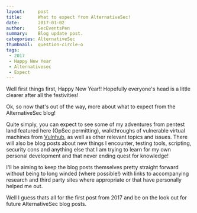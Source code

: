 ```yaml
---
layout:     post
title:      What to expect from AlternativeSec!
date:       2017-01-02
author:     SecEventsPen
summary:    Blog update post.
categories: AlternativeSec
thumbnail:  question-circle-o
tags:
 - 2017
 - Happy New Year
 - Alternativesec
 - Expect
---
```


Well first things first, Happy New  Year!! Hopefully everyone's head is a little clearer after all the festivities!

Ok, so now that's out of the way, more about what to expect from the AlternativeSec blog!

Quite simply, you can expect to see some of my adventures from pentest land featured here (OpSec permitting), walkthroughs of vulnerable virtual machines from <a href="https://www.vulnhub.com">Vulnhub</a>, as well as other relevant topics and issues. There will also be blog posts about new things I encounter, testing tools, scripting, security cons and anything else that I am trying to learn for my own personal development and that never ending quest for knowledge!

I'll be aiming to keep the blog posts themselves pretty straight forward without being to long winded (where possible!) with links to accompanying research and third party sites where appropriate or that have personally helped me out.

Well I guess thats all for the first post from 2017 and be on the look out for future AlternativeSec blog posts.
